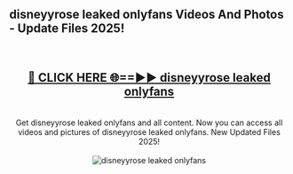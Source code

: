 <h2>disneyyrose leaked onlyfans Videos And Photos - Update Files 2025!</h2>
<br>
<div align="center">
<h2><a href="https://top-ai-tools.click/QrbHav" rel="nofollow">🔴 CLICK HERE 🌐==►► disneyyrose leaked onlyfans</a></h2>
<br>
Get disneyyrose leaked onlyfans and all content. Now you can access all videos and pictures of disneyyrose leaked onlyfans. New Updated Files 2025!
<br>
<br>
<a href="https://top-ai-tools.click/QrbHav" rel="nofollow" data-target="animated-image.originalLink"><img src="https://i.ibb.co.com/WyWwxjT/player-gif2.gif" alt="disneyyrose leaked onlyfans" style="max-width: 100%; display: inline-block;" data-target="animated-image.originalImage"></a>
</div>
<br>